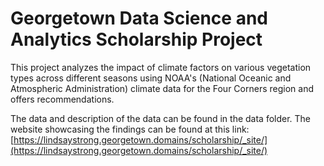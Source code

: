 # Georgetown Data Science and Analytics Scholarship Project

This project analyzes the impact of climate factors on various vegetation types across different seasons using NOAA's (National Oceanic and Atmospheric Administration) climate data for the Four Corners region and offers recommendations.

The data and description of the data can be found in the data folder. The website showcasing the findings can be found at this link: [https://lindsaystrong.georgetown.domains/scholarship/_site/](https://lindsaystrong.georgetown.domains/scholarship/_site/)